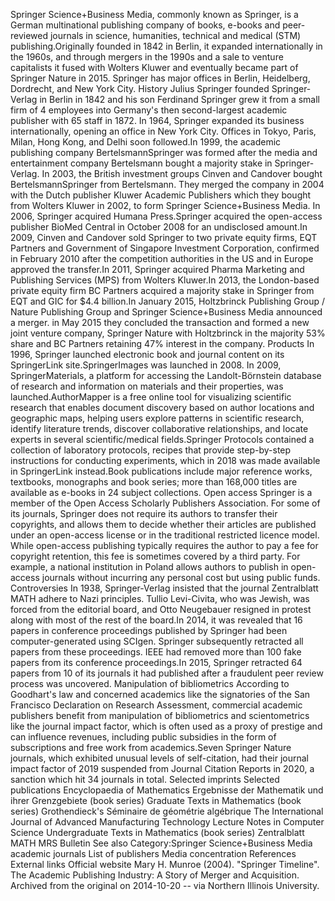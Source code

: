 Springer Science+Business Media, commonly known as Springer, is a German
multinational publishing company of books, e-books and peer-reviewed
journals in science, humanities, technical and medical (STM)
publishing.Originally founded in 1842 in Berlin, it expanded
internationally in the 1960s, and through mergers in the 1990s and a
sale to venture capitalists it fused with Wolters Kluwer and eventually
became part of Springer Nature in 2015. Springer has major offices in
Berlin, Heidelberg, Dordrecht, and New York City. History Julius
Springer founded Springer-Verlag in Berlin in 1842 and his son Ferdinand
Springer grew it from a small firm of 4 employees into Germany\'s then
second-largest academic publisher with 65 staff in 1872. In 1964,
Springer expanded its business internationally, opening an office in New
York City. Offices in Tokyo, Paris, Milan, Hong Kong, and Delhi soon
followed.In 1999, the academic publishing company BertelsmannSpringer
was formed after the media and entertainment company Bertelsmann bought
a majority stake in Springer-Verlag. In 2003, the British investment
groups Cinven and Candover bought BertelsmannSpringer from Bertelsmann.
They merged the company in 2004 with the Dutch publisher Kluwer Academic
Publishers which they bought from Wolters Kluwer in 2002, to form
Springer Science+Business Media. In 2006, Springer acquired Humana
Press.Springer acquired the open-access publisher BioMed Central in
October 2008 for an undisclosed amount.In 2009, Cinven and Candover sold
Springer to two private equity firms, EQT Partners and Government of
Singapore Investment Corporation, confirmed in February 2010 after the
competition authorities in the US and in Europe approved the transfer.In
2011, Springer acquired Pharma Marketing and Publishing Services (MPS)
from Wolters Kluwer.In 2013, the London-based private equity firm BC
Partners acquired a majority stake in Springer from EQT and GIC for
\$4.4 billion.In January 2015, Holtzbrinck Publishing Group / Nature
Publishing Group and Springer Science+Business Media announced a merger.
in May 2015 they concluded the transaction and formed a new joint
venture company, Springer Nature with Holtzbrinck in the majority 53%
share and BC Partners retaining 47% interest in the company. Products In
1996, Springer launched electronic book and journal content on its
SpringerLink site.SpringerImages was launched in 2008. In 2009,
SpringerMaterials, a platform for accessing the Landolt-Börnstein
database of research and information on materials and their properties,
was launched.AuthorMapper is a free online tool for visualizing
scientific research that enables document discovery based on author
locations and geographic maps, helping users explore patterns in
scientific research, identify literature trends, discover collaborative
relationships, and locate experts in several scientific/medical
fields.Springer Protocols contained a collection of laboratory
protocols, recipes that provide step-by-step instructions for conducting
experiments, which in 2018 was made available in SpringerLink
instead.Book publications include major reference works, textbooks,
monographs and book series; more than 168,000 titles are available as
e-books in 24 subject collections. Open access Springer is a member of
the Open Access Scholarly Publishers Association. For some of its
journals, Springer does not require its authors to transfer their
copyrights, and allows them to decide whether their articles are
published under an open-access license or in the traditional restricted
licence model. While open-access publishing typically requires the
author to pay a fee for copyright retention, this fee is sometimes
covered by a third party. For example, a national institution in Poland
allows authors to publish in open-access journals without incurring any
personal cost but using public funds. Controversies In 1938,
Springer-Verlag insisted that the journal Zentralblatt MATH adhere to
Nazi principles. Tullio Levi-Civita, who was Jewish, was forced from the
editorial board, and Otto Neugebauer resigned in protest along with most
of the rest of the board.In 2014, it was revealed that 16 papers in
conference proceedings published by Springer had been computer-generated
using SCIgen. Springer subsequently retracted all papers from these
proceedings. IEEE had removed more than 100 fake papers from its
conference proceedings.In 2015, Springer retracted 64 papers from 10 of
its journals it had published after a fraudulent peer review process was
uncovered. Manipulation of bibliometrics According to Goodhart\'s law
and concerned academics like the signatories of the San Francisco
Declaration on Research Assessment, commercial academic publishers
benefit from manipulation of bibliometrics and scientometrics like the
journal impact factor, which is often used as a proxy of prestige and
can influence revenues, including public subsidies in the form of
subscriptions and free work from academics.Seven Springer Nature
journals, which exhibited unusual levels of self-citation, had their
journal impact factor of 2019 suspended from Journal Citation Reports in
2020, a sanction which hit 34 journals in total. Selected imprints
Selected publications Encyclopaedia of Mathematics Ergebnisse der
Mathematik und ihrer Grenzgebiete (book series) Graduate Texts in
Mathematics (book series) Grothendieck\'s Séminaire de géométrie
algébrique The International Journal of Advanced Manufacturing
Technology Lecture Notes in Computer Science Undergraduate Texts in
Mathematics (book series) Zentralblatt MATH MRS Bulletin See also
Category:Springer Science+Business Media academic journals List of
publishers Media concentration References External links Official
website Mary H. Munroe (2004). \"Springer Timeline\". The Academic
Publishing Industry: A Story of Merger and Acquisition. Archived from
the original on 2014-10-20 -- via Northern Illinois University.
